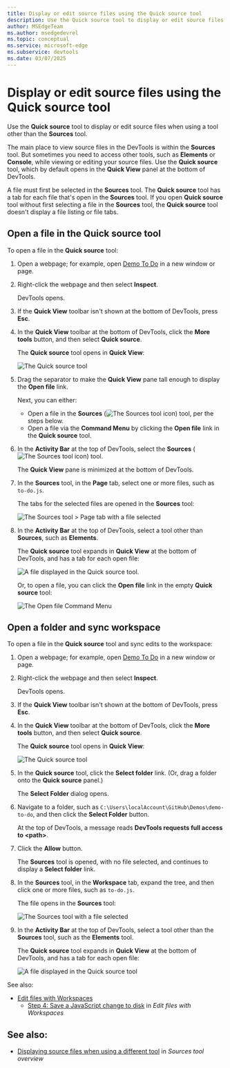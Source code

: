 ```yaml
---
title: Display or edit source files using the Quick source tool
description: Use the Quick source tool to display or edit source files when using a tool other than the Sources tool.
author: MSEdgeTeam
ms.author: msedgedevrel
ms.topic: conceptual
ms.service: microsoft-edge
ms.subservice: devtools
ms.date: 03/07/2025
---
```

# Display or edit source files using the Quick source tool
<!-- the present file & upstream are written independently https://developer.chrome.com/docs/devtools/quick-source -->

Use the **Quick source** tool to display or edit source files when using a tool other than the **Sources** tool.

The main place to view source files in the DevTools is within the **Sources** tool.  But sometimes you need to access other tools, such as **Elements** or **Console**, while viewing or editing your source files.  Use the **Quick source** tool, which by default opens in the **Quick View** panel at the bottom of DevTools.

A file must first be selected in the **Sources** tool.  The **Quick source** tool has a tab for each file that's open in the **Sources** tool.  If you open **Quick source** tool without first selecting a file in the **Sources** tool, the **Quick source** tool doesn't display a file listing or file tabs.


<!-- ====================================================================== -->
## Open a file in the Quick source tool

To open a file in the **Quick source** tool:

1. Open a webpage; for example, open [Demo To Do](https://microsoftedge.github.io/Demos/demo-to-do/) in a new window or page.

1. Right-click the webpage and then select **Inspect**.

   DevTools opens.

1. If the **Quick View** toolbar isn't shown at the bottom of DevTools, press **Esc**.

1. In the **Quick View** toolbar at the bottom of DevTools, click the **More tools** button, and then select **Quick source**.

   The **Quick source** tool opens in **Quick View**:

   ![The Quick source tool](./quick-source-tool-images/quick-source-open-file.png)

1. Drag the separator to make the **Quick View** pane tall enough to display the **Open file** link.

   Next, you can either:
   * Open a file in the **Sources** (![The Sources tool icon](./quick-source-tool-images/sources-icon.png)) tool, per the steps below.
   * Open a file via the **Command Menu** by clicking the **Open file** link in the **Quick source** tool.

1. In the **Activity Bar** at the top of DevTools, select the **Sources** (![The Sources tool icon](./quick-source-tool-images/sources-icon.png)) tool.

   The **Quick View** pane is minimized at the bottom of DevTools.

1. In the **Sources** tool, in the **Page** tab, select one or more files, such as `to-do.js`.

   The tabs for the selected files are opened in the **Sources** tool:

   ![The Sources tool > Page tab with a file selected](./quick-source-tool-images/sources-tool-page-tab-file-selected.png)

1. In the **Activity Bar** at the top of DevTools, select a tool other than **Sources**, such as **Elements**.

   The **Quick source** tool expands in **Quick View** at the bottom of DevTools, and has a tab for each open file:

   ![A file displayed in the Quick source tool.](./quick-source-tool-images/file-displayed-in-quick-source.png)<!-- 1st use -->


   Or, to open a file, you can click the **Open file** link in the empty **Quick source** tool:

   ![The Open file Command Menu](./quick-source-tool-images/open-file-command-menu.png)


<!-- ====================================================================== -->
## Open a folder and sync workspace

To open a file in the **Quick source** tool and sync edits to the workspace:

1. Open a webpage; for example, open [Demo To Do](https://microsoftedge.github.io/Demos/demo-to-do/) in a new window or page.

1. Right-click the webpage and then select **Inspect**.

   DevTools opens.

1. If the **Quick View** toolbar isn't shown at the bottom of DevTools, press **Esc**.

1. In the **Quick View** toolbar at the bottom of DevTools, click the **More tools** button, and then select **Quick source**.

   The **Quick source** tool opens in **Quick View**:

   ![The Quick source tool](./quick-source-tool-images/quick-source-select-folder.png)

1. In the **Quick source** tool, click the **Select folder** link.  (Or, drag a folder onto the **Quick source** panel.)

   The **Select Folder** dialog opens.

1. Navigate to a folder, such as `C:\Users\localAccount\GitHub\Demos\demo-to-do`, and then click the **Select Folder** button.

   At the top of DevTools, a message reads **DevTools requests full access to \<path\>**.

1. Click the **Allow** button.

   The **Sources** tool is opened, with no file selected, and continues to display a **Select folder** link.

1. In the **Sources** tool, in the **Workspace** tab, expand the tree, and then click one or more files, such as `to-do.js`.

   The file opens in the **Sources** tool:

   ![The Sources tool with a file selected](./quick-source-tool-images/sources-tool-with-file-selected.png)

1. In the **Activity Bar** at the top of DevTools, select a tool other than the **Sources** tool, such as the **Elements** tool.

   The **Quick source** tool expands in **Quick View** at the bottom of DevTools, and has a tab for each open file:

   ![A file displayed in the Quick source tool](./quick-source-tool-images/file-displayed-in-quick-source.png)<!-- 2nd use -->

See also:
* [Edit files with Workspaces](../workspaces/index.md)
   * [Step 4: Save a JavaScript change to disk](../workspaces/index.md#edit-javascript-and-save-changes-to-the-source-file) in _Edit files with Workspaces_


<!-- ====================================================================== -->
## See also:

* [Displaying source files when using a different tool](../sources/index.md#displaying-source-files-when-using-a-different-tool) in _Sources tool overview_
